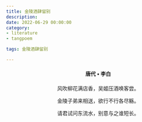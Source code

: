 ```yaml
---
title: 金陵酒肆留别
description:
date: 2022-06-29 00:00:00
category:
- literature
- tangpoem

tags: 金陵酒肆留别

---
```


<div id="poem-author">
唐代 • 李白
</div>
<div id="poem-body">
<p class="poem-paragraph">风吹柳花满店香，吴姬压酒唤客尝。</p>
<p class="poem-paragraph">金陵子弟来相送，欲行不行各尽觞。</p>
<p class="poem-paragraph">请君试问东流水，别意与之谁短长。</p>

</div>

<style>

#poem-author {
    width: 100%;
    text-align: center;
    margin: 20px 0;
    font-weight: bold;
}
#poem-body {
    width: 100%;
    text-align: center;
}
.poem-paragraph {
    font-family: "仿宋"
}

</style>